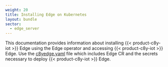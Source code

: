 ```yaml
---
weight: 20
title: Installing Edge on Kubernetes
layout: bundle
sector:
  - edge_server
---
```


This documentation provides information about installing {{< product-c8y-iot >}} Edge using the Edge operator and accessing {{< product-c8y-iot >}} Edge. Use the [c8yedge.yaml](/files/edge-k8s/c8yedge.yaml) file which includes Edge CR and the secrets necessary to deploy {{< product-c8y-iot >}} Edge.
